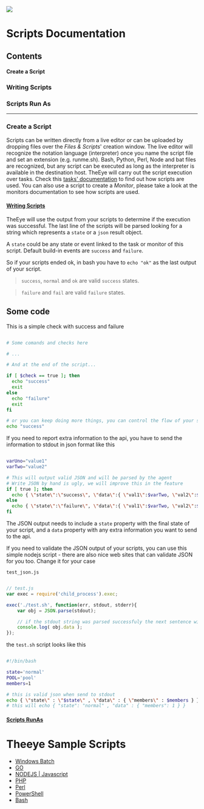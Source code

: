 
[![](https://theeye.io/landpage/images/logo.png)](https://theeye.io)
# Scripts Documentation
## Contents
#### Create a Script
### Writing Scripts
### Scripts Run As
-------------------

### Create a Script
Scripts can be written directly from a live editor or can be uploaded by dropping files over the _Files & Scripts_' creation window. 
The live editor will recognize the notation language (interpreter) once you name the script file and set an extension (e.g. runme.sh).
Bash, Python, Perl, Node and bat files are recognized, but any script can be executed as long as the interpreter is available in the destination host.
TheEye will carry out the script execution over tasks. Check this [tasks' documentation](/tasks/#create-a-script-task) to find out how scripts are used. 
You can also use a script to create a _Monitor_, please take a look at the monitors documentation to see how scripts are used.

#### [Writing Scripts](write.md)
TheEye will use the output from your scripts to determine if the execution was successful. The last line of the scripts will be parsed looking for a string which represents a `state` or a `json` result object.

A `state` could be any state or event linked to the task or monitor of this script. Default build-in events are `success` and `failure`.

So if your scripts ended ok, in bash you have to `echo "ok"` as the last output of your script. 

> `success`, `normal` and `ok` are valid `success` states.    

> `failure` and `fail` are valid `failure` states.    


## Some code

This is a simple check with success and failure 


```sh

# Some comands and checks here

# ...

# And at the end of the script...

if [ $check == true ]; then
  echo "success"
  exit
else
  echo "failure"
  exit
fi

# or you can keep doing more things, you can control the flow of your script and end it when anytime
echo "success"
```

If you need to report extra information to the api, you have to send the information to stdout in json format like this


```sh

varUno="value1"
varTwo="value2"

# This will output valid JSON and will be parsed by the agent
# Write JSON by hand is ugly, we will improve this in the feature
if [ true ]; then
  echo { \"state\":\"success\", \"data\":{ \"val1\":$varTwo, \"val2\":$varUno } }
else
  echo { \"state\":\"failure\", \"data\":{ \"val1\":$varTwo, \"val2\":$varUno } }
fi

```

The JSON output needs to include a `state` property with the final state of your script, and a `data` property with any extra information you want to send to the api.


If you need to validate the JSON output of your scripts, you can use this simple nodejs script - there are also nice web sites that can validate JSON for you too. Change it for your case

`test_json.js`

```js

// test.js
var exec = require('child_process').exec;

exec('./test.sh', function(err, stdout, stderr){
    var obj = JSON.parse(stdout);

    // if the stdout string was parsed successfuly the next sentence will give the members number - which is 1
    console.log( obj.data );
});

```

the `test.sh` script looks like this

```sh

#!/bin/bash

state='normal'
POOL='pool'
members=1

# this is valid json when send to stdout
echo { \"state\" : \"$state\" , \"data\" : { \"members\" : $members } }
# this will echo { "state": "normal" , "data" : { "members": 1 } }

```
#### [Scripts RunAs](runas.md)

# Theeye Sample Scripts
+ [Windows Batch](https://github.com/theeye-io-team/theeye-docs/blob/master/scripts/example.bat)
+ [GO](https://github.com/theeye-io-team/theeye-docs/blob/master/scripts/example.go)
+ [NODEJS | Javascript](https://github.com/theeye-io-team/theeye-docs/blob/master/scripts/example.js)
+ [PHP](https://github.com/theeye-io-team/theeye-docs/blob/master/scripts/example.php)
+ [Perl](https://github.com/theeye-io-team/theeye-docs/blob/master/scripts/example.pl)
+ [PowerShell](https://github.com/theeye-io-team/theeye-docs/blob/master/scripts/example.ps1)
+ [Bash](https://github.com/theeye-io-team/theeye-docs/blob/master/scripts/example.sh)
